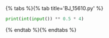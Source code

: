 {% tabs %}{% tab title='BJ_15610.py' %}

```py
print(int(input()) ** 0.5 * 4)
```

{% endtab %}{% endtabs %}
